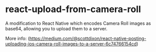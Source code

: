 # react-upload-from-camera-roll
A modification to React Native which encodes Camera Roll images as base64, allowing you to upload them to a server.

More info: (https://medium.com/@scottdixon/react-native-posting-uploading-ios-camera-roll-images-to-a-server-6c74766154cd)